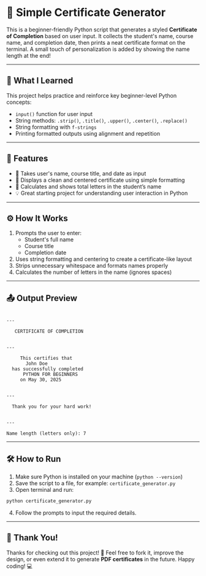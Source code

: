 # 🪪 Simple Certificate Generator

This is a beginner-friendly Python script that generates a styled **Certificate of Completion** based on user input. It collects the student's name, course name, and completion date, then prints a neat certificate format on the terminal. A small touch of personalization is added by showing the name length at the end!

---

## 🧠 What I Learned

This project helps practice and reinforce key beginner-level Python concepts:

- `input()` function for user input
- String methods: `.strip()`, `.title()`, `.upper()`, `.center()`, `.replace()`
- String formatting with `f-strings`
- Printing formatted outputs using alignment and repetition

---

## 🧩 Features

- 📝 Takes user's name, course title, and date as input
- 📜 Displays a clean and centered certificate using simple formatting
- 🔢 Calculates and shows total letters in the student’s name
- 💡 Great starting project for understanding user interaction in Python

---

## ⚙️ How It Works

1. Prompts the user to enter:
   - Student's full name
   - Course title
   - Completion date
2. Uses string formatting and centering to create a certificate-like layout
3. Strips unnecessary whitespace and formats names properly
4. Calculates the number of letters in the name (ignores spaces)

---

## 📤 Output Preview

```

---

```
       CERTIFICATE OF COMPLETION             
```

---

```
         This certifies that                  
           John Doe                          
      has successfully completed             
          PYTHON FOR BEGINNERS               
         on May 30, 2025                     
```

---

```
      Thank you for your hard work!          
```

---

Name length (letters only): 7

````

---

## 🛠 How to Run

1. Make sure Python is installed on your machine (`python --version`)
2. Save the script to a file, for example: `certificate_generator.py`
3. Open terminal and run:

```bash
python certificate_generator.py
````

4. Follow the prompts to input the required details.

---

## 🙏 Thank You!

Thanks for checking out this project! 🎉
Feel free to fork it, improve the design, or even extend it to generate **PDF certificates** in the future. Happy coding! 💻